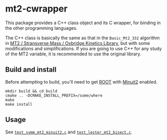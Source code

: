# mt2-cwrapper

This package provides a C++ class object and its C wrapper, for binding in the other programming languages.

The C++ class is basically the same as that in the `Basic_Mt2_332` algorithm in [MT2 / Stransverse Mass / Oxbridge Kinetics Library](http://www.hep.phy.cam.ac.uk/~lester/mt2/), but with some modifications and simplifications. If you are going to use C++ for any study of the MT2 variable, it is recommended to use the original library.

## Build and install

Before attempting to build, you'll need to get [ROOT](http://root.cern.ch/) with [Minuit2](http://root.cern.ch/root/html/ROOT__Minuit2__Minuit2Minimizer.html) enabled.

```shell
mkdir build && cd build
cmake .. -DCMAKE_INSTALL_PREFIX=/some/where
make
make install
```

## Usage

See [`test_symm_mt2_minuit2.c`](src/test_symm_mt2_minuit2.c) and [`test_lester_mt2_bisect.c`](src/test_lester_mt2_bisect.c).
